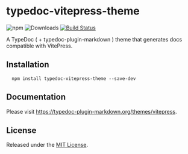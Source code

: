 # typedoc-vitepress-theme

![npm](https://img.shields.io/npm/v/typedoc-vitepress-theme%2Fnext?&logo=npm) ![Downloads](https://img.shields.io/npm/dm/typedoc-vitepress-theme) [![Build Status](https://github.com/tgreyuk/typedoc-plugin-markdown/actions/workflows/ci.yml/badge.svg?branch=next)](https://github.com/tgreyuk/typedoc-plugin-markdown/actions/workflows/ci.yml)

A TypeDoc ( + typedoc-plugin-markdown ) theme that generates docs compatible with VitePress.

## Installation

```shell
  npm install typedoc-vitepress-theme --save-dev
  ```

## Documentation

Please visit https://typedoc-plugin-markdown.org/themes/vitepress.

## License

Released under the [MIT License](./LICENSE).